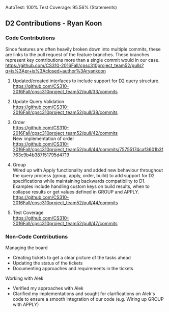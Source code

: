 AutoTest: 100%
Test Coverage: 95.56% (Statements)

<h2> D2 Contributions - Ryan Koon </h2>

<h3> Code Contributions </h3>

Since features are often heavily broken down into multiple commits, these are links to the pull request of the feature branches.
These branches represent key contributions more than a single commit would in our case.  
https://github.com/CS310-2016Fall/cpsc310project_team52/pulls?q=is%3Apr+is%3Aclosed+author%3Aryankoon

1. Updated/created interfaces to include support for D2 query structure.  
https://github.com/CS310-2016Fall/cpsc310project_team52/pull/33/commits

2. Update Query Validation  
https://github.com/CS310-2016Fall/cpsc310project_team52/pull/38/commits

3. Order  
https://github.com/CS310-2016Fall/cpsc310project_team52/pull/42/commits  
New implementation of order  
https://github.com/CS310-2016Fall/cpsc310project_team52/pull/44/commits/75755174caf3601b3f763c9b4b387f51795d4719

4. Group  
Wired up with Apply functionality and added new behaviour throughout the query
process (group, apply, order, build) to add support for D2 specifications while
maintaining backwards compatibility to D1.
Examples include handling custom keys on build results, when to collapse results or get values defined in GROUP and
APPLY.  
https://github.com/CS310-2016Fall/cpsc310project_team52/pull/44/commits


5. Test Coverage  
https://github.com/CS310-2016Fall/cpsc310project_team52/pull/47/commits

<h3> Non-Code Contributions </h3>

Managing the board
- Creating tickets to get a clear picture of the tasks ahead
- Updating the status of the tickets
- Documenting approaches and requirements in the tickets

Working with Alek
- Verified my approaches with Alek
- Clarified my implementations and sought for clarifications on Alek's code to ensure a smooth integration of our code
(e.g. Wiring up GROUP with APPLY)
